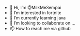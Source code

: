 - 👋 Hi, I’m @MilkMeSempai
- 👀 I’m interested in fortnite
- 🌱 I’m currently learning java
- 💞️ I’m looking to collaborate on ...
- 📫 How to reach me via github

<!---
MilkMeSempai/MilkMeSempai is a ✨ special ✨ repository because its `README.md` (this file) appears on your GitHub profile.
You can click the Preview link to take a look at your changes.
--->
